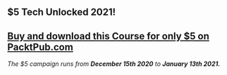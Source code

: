 ## $5 Tech Unlocked 2021!
[Buy and download this Course for only $5 on PacktPub.com](https://www.packtpub.com/product/javascript-moving-to-es2015/9781787125919)
-----
*The $5 campaign         runs from __December 15th 2020__ to __January 13th 2021.__*


